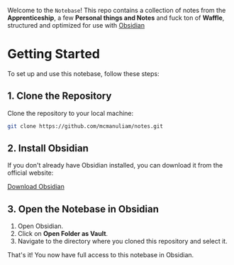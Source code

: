 Welcome to the `Notebase`! This repo contains a collection of notes from the **Apprenticeship**, a few **Personal things and Notes** and fuck ton of **Waffle**, structured and optimized for use with [Obsidian](https://obsidian.md/)
# Getting Started
To set up and use this notebase, follow these steps:
## 1. Clone the Repository

Clone the repository to your local machine:

```bash
git clone https://github.com/mcmanuliam/notes.git
```
## 2. Install Obsidian

If you don't already have Obsidian installed, you can download it from the official website:

[Download Obsidian](https://obsidian.md/)

## 3. Open the Notebase in Obsidian

1. Open Obsidian.
2. Click on **Open Folder as Vault**.
3. Navigate to the directory where you cloned this repository and select it.

That's it! You now have full access to this notebase in Obsidian.